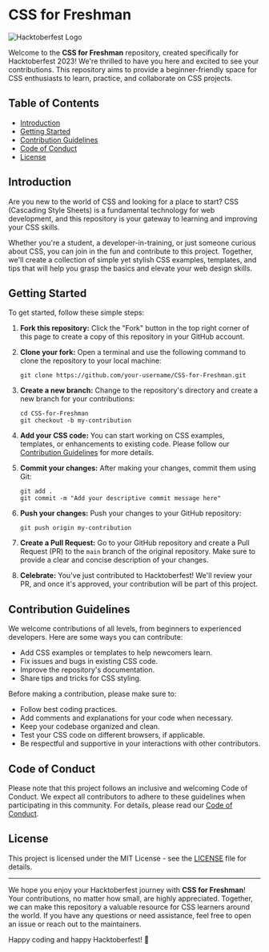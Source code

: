 # CSS for Freshman

![Hacktoberfest Logo](https://img.shields.io/badge/Hacktoberfest-2023-brightgreen)

Welcome to the **CSS for Freshman** repository, created specifically for Hacktoberfest 2023! We're thrilled to have you here and excited to see your contributions. This repository aims to provide a beginner-friendly space for CSS enthusiasts to learn, practice, and collaborate on CSS projects.

## Table of Contents
- [Introduction](#introduction)
- [Getting Started](#getting-started)
- [Contribution Guidelines](#contribution-guidelines)
- [Code of Conduct](#code-of-conduct)
- [License](#license)

## Introduction

Are you new to the world of CSS and looking for a place to start? CSS (Cascading Style Sheets) is a fundamental technology for web development, and this repository is your gateway to learning and improving your CSS skills. 

Whether you're a student, a developer-in-training, or just someone curious about CSS, you can join in the fun and contribute to this project. Together, we'll create a collection of simple yet stylish CSS examples, templates, and tips that will help you grasp the basics and elevate your web design skills.

## Getting Started

To get started, follow these simple steps:

1. **Fork this repository:** Click the "Fork" button in the top right corner of this page to create a copy of this repository in your GitHub account.

2. **Clone your fork:** Open a terminal and use the following command to clone the repository to your local machine:

   ```shell
   git clone https://github.com/your-username/CSS-for-Freshman.git
   ```

3. **Create a new branch:** Change to the repository's directory and create a new branch for your contributions:

   ```shell
   cd CSS-for-Freshman
   git checkout -b my-contribution
   ```

4. **Add your CSS code:** You can start working on CSS examples, templates, or enhancements to existing code. Please follow our [Contribution Guidelines](#contribution-guidelines) for more details.

5. **Commit your changes:** After making your changes, commit them using Git:

   ```shell
   git add .
   git commit -m "Add your descriptive commit message here"
   ```

6. **Push your changes:** Push your changes to your GitHub repository:

   ```shell
   git push origin my-contribution
   ```

7. **Create a Pull Request:** Go to your GitHub repository and create a Pull Request (PR) to the `main` branch of the original repository. Make sure to provide a clear and concise description of your changes.

8. **Celebrate:** You've just contributed to Hacktoberfest! We'll review your PR, and once it's approved, your contribution will be part of this project.

## Contribution Guidelines

We welcome contributions of all levels, from beginners to experienced developers. Here are some ways you can contribute:

- Add CSS examples or templates to help newcomers learn.
- Fix issues and bugs in existing CSS code.
- Improve the repository's documentation.
- Share tips and tricks for CSS styling.

Before making a contribution, please make sure to:

- Follow best coding practices.
- Add comments and explanations for your code when necessary.
- Keep your codebase organized and clean.
- Test your CSS code on different browsers, if applicable.
- Be respectful and supportive in your interactions with other contributors.

## Code of Conduct

Please note that this project follows an inclusive and welcoming Code of Conduct. We expect all contributors to adhere to these guidelines when participating in this community. For details, please read our [Code of Conduct](CODE_OF_CONDUCT.md).

## License

This project is licensed under the MIT License - see the [LICENSE](LICENSE) file for details.

---

We hope you enjoy your Hacktoberfest journey with **CSS for Freshman**! Your contributions, no matter how small, are highly appreciated. Together, we can make this repository a valuable resource for CSS learners around the world. If you have any questions or need assistance, feel free to open an issue or reach out to the maintainers.

Happy coding and happy Hacktoberfest! 🎉
